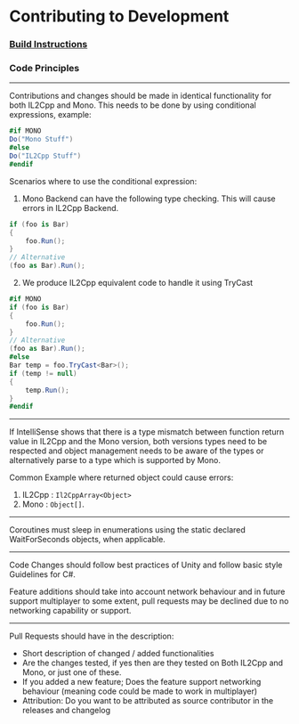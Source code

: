 # Contributing to Development

### [Build Instructions](.github/BUILD.md)


### Code Principles
---
Contributions and changes should be made in identical functionality for both IL2Cpp and Mono. This needs to be done by using conditional expressions, example:

```cs
#if MONO
Do("Mono Stuff")
#else
Do("IL2Cpp Stuff")
#endif
```

Scenarios where to use the conditional expression:

1. Mono Backend can have the following type checking. This will cause errors in IL2Cpp Backend.
```cs
if (foo is Bar)
{
    foo.Run();
}
// Alternative
(foo as Bar).Run();
```
2. We produce IL2Cpp equivalent code to handle it using TryCast 
```cs
#if MONO
if (foo is Bar)
{
    foo.Run();
}
// Alternative
(foo as Bar).Run();
#else
Bar temp = foo.TryCast<Bar>();
if (temp != null)
{
    temp.Run();
}
#endif
```
---

If IntelliSense shows that there is a type mismatch between function return value in IL2Cpp and the Mono version, both versions types need to be respected and object management needs to be aware of the types or alternatively parse to a type which is supported by Mono.

Common Example where returned object could cause errors:
1. IL2Cpp : `Il2CppArray<Object>` 
2. Mono : `Object[]`. 

---

Coroutines must sleep in enumerations using the static declared WaitForSeconds objects, when applicable.

---

Code Changes should follow best practices of Unity and follow basic style Guidelines for C#.

Feature additions should take into account network behaviour and in future support multiplayer to some extent, pull requests may be declined due to no networking capability or support.

---

Pull Requests should have in the description:
- Short description of changed / added functionalities
- Are the changes tested, if yes then are they tested on Both IL2Cpp and Mono, or just one of these.
- If you added a new feature; Does the feature support networking behaviour (meaning code could be made to work in multiplayer)
- Attribution: Do you want to be attributed as source contributor in the releases and changelog
